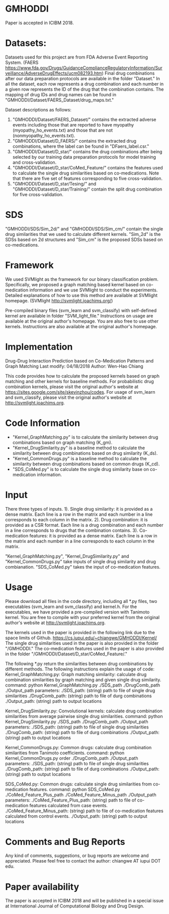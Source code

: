 # GMHODDI
Paper is accepted in ICIBM 2018.

# Datasets:
Datasets used for this project are from FDA Adverse Event Reporting System. 
(FAERS https://www.fda.gov/Drugs/GuidanceComplianceRegulatoryInformation/Surveillance/AdverseDrugEffects/ucm082193.htm)
Final drug combinations after our data preparation protocols are available in the folder "Dataset."
In all the dataset, each row represents a drug combination and each number in a given row represents the ID of the drug that the combination contains. The mapping of drug IDs and drug names can be found in "GMHODDI/Dataset/FAERS_Dataset/drug_maps.txt."  

Dataset descriptions as follows:
  1. "GMHODDI/Dataset/FAERS_Dataset/" contains the extracted adverse events including those that are reported to have myopathy (myopathy_ho_events.txt) and those that are not (nonmyopathy_ho_events.txt).
  2. "GMHODDI/Dataset/D_FAERS/" contains the extracted drug combinations, where the label can be found in "DFaers_label.csr."
  3. "GMHODDI/Dataset/D_star/" contains the drug combinations after being selected by our training data preparation protocols for model training and cross-validation.
  4. "GMHODDI/Dataset/D_star/CoMed_Feature/" contains the features used to calculate the single drug similarities based on co-medications. Note that there are five set of features corresponding to five cross-validation. 
  5. "GMHODDI/Dataset/D_star/Tesing/" and "GMHODDI/Dataset/D_star/Training/" contain the split drug combination for five cross-validation.
  
# SDS
"GMHODDI/SDS/Sim_2d/" and "GMHODDI/SDS/Sim_cm/" contain the single drug similarities that we used to calculate different kernels.
"Sim_2d" is the SDSs based on 2d structures and "Sim_cm" is the proposed SDSs based on co-medications. 

# Framework 
We used SVMlight as the framework for our binary classification problem. 
Specifically, we proposed a graph matching based kernel based on co-medication information and we use SVMlight to conduct the experiments.
Detailed explanations of how to use this method are available at SVMlight homepage.
(SVMlight http://svmlight.joachims.org/)

Pre-compiled binary files (svm_learn and svm_classify) with self-defined kernel are available in folder "SVM_light_file." 
Instructions on usage are available at the original author's homepage. 
You are also free to use other kernels. Instructions are also available at the original author's homepage. 

# Implementation 

Drug-Drug Interaction Prediction based on Co-Medication Patterns and Graph Matching
Last modify: 04/18/2018
Author: Wen-Hao Chiang

This code provides how to calculate the proposed kernels based on graph matching and other kernels for baseline methods.
For probabilistic drug combination kernels, please visit the original author's website at https://sites.google.com/site/skevinzhou/codes.
For usage of svm_learn and svm_classify, please visit the original author's website at http://svmlight.joachims.org.


# Code Information

- "Kernel_GraphMatching.py" is to calculate the similarity between drug combinations based on graph matching (K_gm). 
- "Kernel_DrugSimilarity.py" is a baseline method to calculate the similarity between drug combinations based on drug similarity (K_ds).
- "Kernel_CommonDrugs.py" is a baseline method to calculate the similarity between drug combinations based on common drugs (K_cd).
- "SDS_CoMed.py" is to calculate the single drug similarity base on co-medication information. 

# Input

There three types of inputs.
1). Single drug similarity: it is provided as a dense matrix. Each line is a row in the matrix and each number in a line corresponds to each column in the matrix.
2). Drug combination: it is provided as a CSR format. Each line is a drug combination and each number in a line corresponds to drugs that the combination contains.
3). Co-medication features: it is provided as a dense matrix. Each line is a row in the matrix and each number in a line corresponds to each column in the matrix.

"Kernel_GraphMatching.py", "Kernel_DrugSimilarity.py" and "Kernel_CommonDrugs.py" take inputs of single drug similarity and drug combianation.
"SDS_CoMed.py" takes the input of co-medication features.

# Usage

Please download all files in the code directory, including all *.py files, two executables (svm_learn and svm_classify) and kernel.h.
For the executables, we have provided a pre-compiled version with Tanimoto kernel. 
You are free to compile with your preferred kernel from the original author's website at http://svmlight.joachims.org.

The kernels used in the paper is provided in the following link due to the space limits of Github. 
https://cs.iupui.edu/~chiangwe/GMHODDI/Kernel/
The single drug similarities used in the paper is also provided in the folder "/GMHODDI."
The co-medication features used in the paper is also provided in the folder "/GMHODDI/Dataset/D_star/CoMed_Feature/."

The following *.py return the similarities between drug combinations by different methods. 
The following instructions explain the usage of code: 
Kernel_GraphMatching.py:
Graph matching similarity: calculate drug combination similarities by graph matching and given single drug similarity.
command:
python Kernel_GraphMatching.py ./SDS_path ./DrugComb_path ./Output_path
parameters:
./SDS_path: (string) path to file of single drug similarities 
./DrugComb_path: (string) path to file of durg combinations
./Output_path: (string) path to output locations
        
Kernel_DrugSimilarity.py:
Convolutional kernels: calculate drug combination similarities from average pairwise single drug similarities.
command:
python Kernel_DrugSimilarity.py ./SDS_path ./DrugComb_path ./Output_path
parameters:
./SDS_path: (string) path to file of single drug similarities 
./DrugComb_path: (string) path to file of durg combinations
./Output_path: (string) path to output locations
        
Kernel_CommonDrugs.py:
Common drugs: calculate drug combination similarities from Tanimoto coefficients.
command:
python Kernel_CommonDrugs.py order ./DrugComb_path ./Output_path
parameters:
./SDS_path: (string) path to file of single drug similarities 
./DrugComb_path: (string) path to file of durg combinations
./Output_path: (string) path to output locations
        
SDS_CoMed.py:
Common drugs: calculate single drug similarities from co-medication features.
command:
python SDS_CoMed.py ./CoMed_Feature_Plus_path ./CoMed_Feature_Minus_path ./Output_path
parameters:
./CoMed_Feature_Plus_path: (string) path to file of co-medication features calculated from case events.
./CoMed_Feature_Minus_path: (string) path to file of co-medication features calculated from control events.
./Output_path: (string) path to output locations

# Comments and Bug Reports

Any kind of comments, suggestions, or bug reports are welcome and appreciated.
Please feel free to contact the author: chiangwe AT iupui DOT edu.

# Paper availability 

The paper is accepted in ICIBM 2018 and will be published in a special issue at International Journal of Computational Biology and Drug Design.
